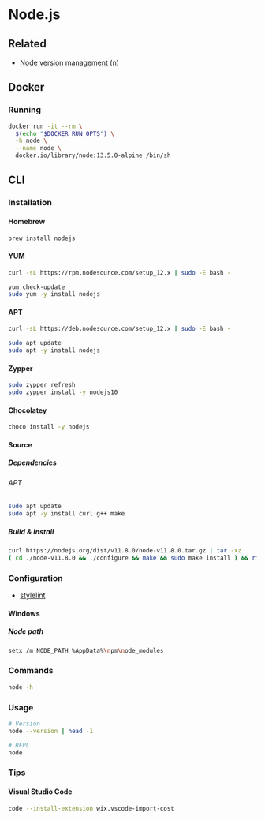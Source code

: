 # Node.js

## Related

- [Node version management (n)](/n.md)

## Docker

### Running

```sh
docker run -it --rm \
  $(echo "$DOCKER_RUN_OPTS") \
  -h node \
  --name node \
  docker.io/library/node:13.5.0-alpine /bin/sh
```

## CLI

### Installation

#### Homebrew

```sh
brew install nodejs
```

#### YUM

```sh
curl -sL https://rpm.nodesource.com/setup_12.x | sudo -E bash -

yum check-update
sudo yum -y install nodejs
```

#### APT

```sh
curl -sL https://deb.nodesource.com/setup_12.x | sudo -E bash -

sudo apt update
sudo apt -y install nodejs
```

#### Zypper

```sh
sudo zypper refresh
sudo zypper install -y nodejs10
```

#### Chocolatey

```sh
choco install -y nodejs
```

#### Source

##### Dependencies

###### APT

```sh
sudo apt update
sudo apt -y install curl g++ make
```

##### Build & Install

```sh
curl https://nodejs.org/dist/v11.8.0/node-v11.8.0.tar.gz | tar -xz
( cd ./node-v11.8.0 && ./configure && make && sudo make install ) && rm -r ./node-v11.8.0
```

### Configuration

- [stylelint](/stylelint.md#configuration)

#### Windows

##### Node path

```sh
setx /m NODE_PATH %AppData%\npm\node_modules
```

### Commands

```sh
node -h
```

### Usage

```sh
# Version
node --version | head -1

# REPL
node
```

### Tips

#### Visual Studio Code

```sh
code --install-extension wix.vscode-import-cost
```
